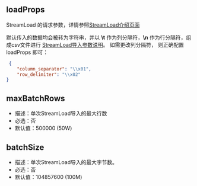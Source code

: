## loadProps

StreamLoad 的请求参数，详情参照[StreamLoad介绍页面](http://doris.apache.org/master/zh-CN/administrator-guide/load-data/stream-load-manual.html#%E5%9F%BA%E6%9C%AC%E5%8E%9F%E7%90%86)

默认传入的数据均会被转为字符串，并以 **\t** 作为列分隔符，**\n** 作为行分隔符，组成csv文件进行 [StreamLoad导入参数说明](http://doris.apache.org/master/zh-CN/administrator-guide/load-data/stream-load-manual.html#%E5%AF%BC%E5%85%A5%E4%BB%BB%E5%8A%A1%E5%8F%82%E6%95%B0)。 如需更改列分隔符， 则正确配置 loadProps 即可：

```json
 {
    "column_separator": "\\x01",
    "row_delimiter": "\\x02"
}
```

## maxBatchRows

- 描述：单次StreamLoad导入的最大行数
- 必选：否
- 默认值：500000 (50W)

## batchSize

- 描述：单次StreamLoad导入的最大字节数。
- 必选：否
- 默认值：104857600 (100M)


